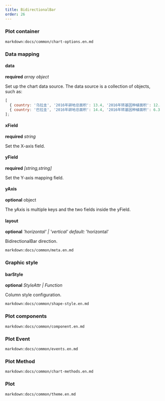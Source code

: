 ```yaml
---
title: BidirectionalBar
order: 26
---
```


### Plot container

`markdown:docs/common/chart-options.en.md`

### Data mapping

#### data

<description>**required** _array object_</description>

Set up the chart data source. The data source is a collection of objects, such as:

```js
[
  { country: '乌拉圭', '2016年耕地总面积': 13.4, '2016年转基因种植面积': 12.3 },
  { country: '巴拉圭', '2016年耕地总面积': 14.4, '2016年转基因种植面积': 6.3 },
];
```

#### xField

<description>**required** _string_</description>

Set the X-axis field.

#### yField

<description>**required** _[string,string]_</description>

Set the Y-axis mapping field.

#### yAxis

<description>**optional** object</description>

The yAxis is multiple keys and the two fields inside the yField.

#### layout

<description>**optional** _'horizontal' | 'vertical'_ _default:_ 'horizontal'</description>

BidirectionalBar direction.

`markdown:docs/common/meta.en.md`

### Graphic style

#### barStyle

<description>**optional** _StyleAttr | Function_</description>

Column style configuration.

`markdown:docs/common/shape-style.en.md`

### Plot components

`markdown:docs/common/component.en.md`

### Plot Event

`markdown:docs/common/events.en.md`

### Plot Method

`markdown:docs/common/chart-methods.en.md`

### Plot

`markdown:docs/common/theme.en.md`

